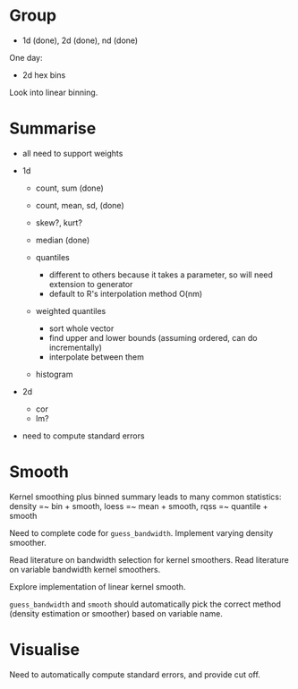 # Group

* 1d (done), 2d (done), nd (done)

One day:

* 2d hex bins

Look into linear binning.

# Summarise

* all need to support weights

* 1d

  * count, sum (done)
  * count, mean, sd, (done)
  * skew?, kurt?

  * median (done)

  * quantiles
    * different to others because it takes a parameter, so will need extension to generator
    * default to R's interpolation method O(nm)
  
  * weighted quantiles
    * sort whole vector
    * find upper and lower bounds (assuming ordered, can do incrementally)
    * interpolate between them

  * histogram

* 2d
  * cor
  * lm?

* need to compute standard errors

# Smooth

Kernel smoothing plus binned summary leads to many common statistics: density =~ bin + smooth, loess =~ mean + smooth, rqss =~ quantile + smooth

Need to complete code for `guess_bandwidth`. Implement varying density smoother.

Read literature on bandwidth selection for kernel smoothers. Read literature on variable bandwidth kernel smoothers.

Explore implementation of linear kernel smooth.

`guess_bandwidth` and `smooth` should automatically pick the correct method (density estimation or smoother) based on variable name.

# Visualise

Need to automatically compute standard errors, and provide cut off.


